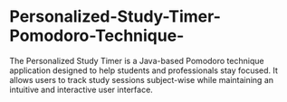 # Personalized-Study-Timer-Pomodoro-Technique-
The Personalized Study Timer is a Java-based Pomodoro technique application designed to help students and professionals stay focused. It allows users to track study sessions subject-wise while maintaining an intuitive and interactive user interface.

